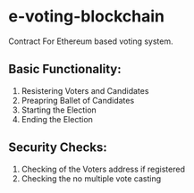 # e-voting-blockchain
Contract For Ethereum based voting system.

##  Basic Functionality:
1. Resistering Voters and Candidates
2. Preapring Ballet of Candidates
3. Starting the Election
4. Ending the Election


## Security Checks:
1. Checking of the Voters address if registered
2. Checking the no multiple vote casting

